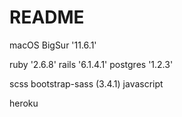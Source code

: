 # README

macOS BigSur '11.6.1'

ruby '2.6.8'
rails '6.1.4.1'
postgres '1.2.3'
  
scss 
bootstrap-sass (3.4.1)
javascript
  
heroku
